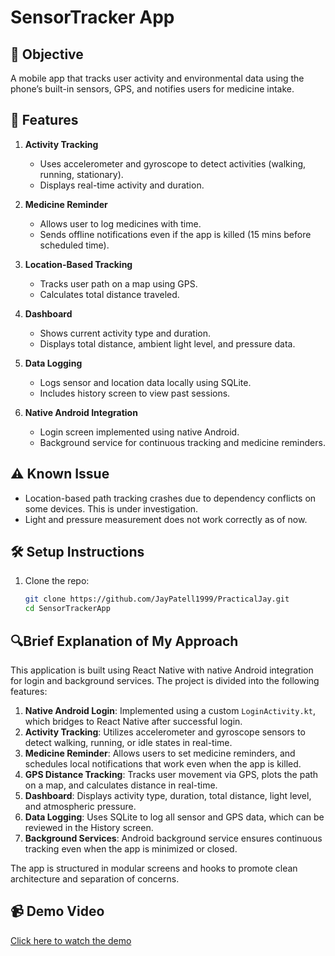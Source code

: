 # SensorTracker App

## 📱 Objective
A mobile app that tracks user activity and environmental data using the phone’s built-in sensors, GPS, and notifies users for medicine intake.

## 🚀 Features

1. **Activity Tracking**
   - Uses accelerometer and gyroscope to detect activities (walking, running, stationary).
   - Displays real-time activity and duration.

2. **Medicine Reminder**
   - Allows user to log medicines with time.
   - Sends offline notifications even if the app is killed (15 mins before scheduled time).

3. **Location-Based Tracking**
   - Tracks user path on a map using GPS.
   - Calculates total distance traveled.

4. **Dashboard**
   - Shows current activity type and duration.
   - Displays total distance, ambient light level, and pressure data.

5. **Data Logging**
   - Logs sensor and location data locally using SQLite.
   - Includes history screen to view past sessions.

6. **Native Android Integration**
   - Login screen implemented using native Android.
   - Background service for continuous tracking and medicine reminders.

## ⚠️ Known Issue
- Location-based path tracking crashes due to dependency conflicts on some devices. This is under investigation.
- Light and pressure measurement does not work correctly as of now.

## 🛠 Setup Instructions

1. Clone the repo:
   ```bash
   git clone https://github.com/JayPatell1999/PracticalJay.git
   cd SensorTrackerApp

## 🔍Brief Explanation of My Approach

This application is built using React Native with native Android integration for login and background services. The project is divided into the following features:

1. **Native Android Login**: Implemented using a custom `LoginActivity.kt`, which bridges to React Native after successful login.
2. **Activity Tracking**: Utilizes accelerometer and gyroscope sensors to detect walking, running, or idle states in real-time.
3. **Medicine Reminder**: Allows users to set medicine reminders, and schedules local notifications that work even when the app is killed.
4. **GPS Distance Tracking**: Tracks user movement via GPS, plots the path on a map, and calculates distance in real-time.
5. **Dashboard**: Displays activity type, duration, total distance, light level, and atmospheric pressure.
6. **Data Logging**: Uses SQLite to log all sensor and GPS data, which can be reviewed in the History screen.
7. **Background Services**: Android background service ensures continuous tracking even when the app is minimized or closed.

The app is structured in modular screens and hooks to promote clean architecture and separation of concerns.

## 📹 Demo Video
[Click here to watch the demo](https://drive.google.com/file/d/1OZkLJWA78nfHdd6r_JJ4zsuOj-WSEUkx/view?usp=sharing)

